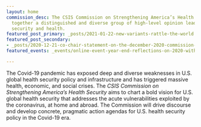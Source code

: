 ```yaml
---
layout: home
commission_desc: The CSIS Commission on Strengthening America’s Health Security brings
  together a distinguished and diverse group of high-level opinion leaders who bridge
  security and health.
featured_post_primary: _posts/2021-01-22-new-variants-rattle-the-world.md
featured_post_secondary:
- _posts/2020-12-21-co-chair-statement-on-the-december-2020-commission-meeting.md
featured_events: _events/online-event-year-end-reflections-on-2020-with-dr.anthony-fauci.md

---
```

The Covid-19 pandemic has exposed deep and diverse weaknesses in U.S. global health security policy and infrastructure and has triggered massive health, economic, and social crises. The <em>CSIS Commission on Strengthening America’s Health Security</em> aims to chart a bold vision for U.S. global health security that addresses the acute vulnerabilities exploited by the coronavirus, at home and abroad. The Commission will drive discourse and develop concrete, pragmatic action agendas for U.S. health security policy in the Covid-19 era.